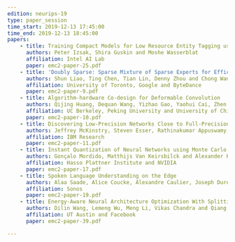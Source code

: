 ```yaml
---
edition: neurips-19
type: paper_session
time_start: 2019-12-13 17:45:00
time_end: 2019-12-13 18:45:00
papers:
    - title: Training Compact Models for Low Resource Entity Tagging using Pre-trained Language Models
      authors: Peter Izsak, Shira Guskin and Moshe Wasserblat
      affiliation: Intel AI Lab
      paper: emc2-paper-25.pdf
    - title: 'Doubly Sparse: Sparse Mixture of Sparse Experts for Efficient Softmax Inference'
      authors: Shun Liao, Ting Chen, Tian Lin, Denny Zhou and Chong Wang
      affiliation: University of Toronto, Google and ByteDance
      paper: emc2-paper-9.pdf
    - title: Algorithm-hardware Co-design for Deformable Convolution
      authors: Qijing Huang, Dequan Wang, Yizhao Gao, Yaohui Cai, Zhen Dong, Bichen Wu, Kurt Keutzer and John Wawrzynek
      affiliation: UC Berkeley, Peking University and University of Chinese Academy of Science
      paper: emc2-paper-10.pdf
    - title: Discovering Low-Precision Networks Close to Full-Precision Networks for Efficient Inference
      authors: Jeffrey McKinstry, Steven Esser, Rathinakumar Appuswamy, Deepika Bablani, John Arthur, Izzet Yildiz and Dharmendra Modha
      affiliation: IBM Research
      paper: emc2-paper-11.pdf
    - title: Instant Quantization of Neural Networks using Monte Carlo Methods
      authors: Gonçalo Mordido, Matthijs Van Keirsbilck and Alexander Keller
      affiliation: Hasso Plattner Institute and NVIDIA
      paper: emc2-paper-17.pdf
    - title: Spoken Language Understanding on the Edge
      authors: Alaa Saade, Alice Coucke, Alexandre Caulier, Joseph Dureau, Adrien Ball, Théodore Bluche, David Leroy, Clément Doumouro, Thibault Gisselbrecht, Francesco Caltagirone, Thibaut Lavril and Maël Primet
      affiliation: Sonos
      paper: emc2-paper-19.pdf
    - title: Energy-Aware Neural Architecture Optimization With Splitting Steepest Descent
      authors: Dilin Wang, Lemeng Wu, Meng Li, Vikas Chandra and Qiang Liu
      affiliation: UT Austin and Facebook
      paper: emc2-paper-39.pdf

---
```

